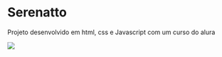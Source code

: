 <p align="center">

# Serenatto
 
<p>Projeto desenvolvido em html, css e Javascript com um curso do alura</p>

<img src="./Serenatto/gifserenatto.gif">